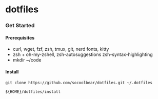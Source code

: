 # dotfiles

### Get Started
#### Prerequisites
- curl, wget, fzf, zsh, tmux, git, nerd fonts, kitty
- zsh + oh-my-zshell, zsh-autosuggestions zsh-syntax-highlighting
- mkdir ~/code
  
#### Install
```shell
git clone https://github.com/socoolbear/dotfiles.git ~/.dotfiles

${HOME}/dotfiles/install
